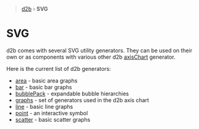 > [d2b](../README.md) › **SVG**

# SVG

d2b comes with several SVG utility generators. They can be used on their own or as components with various other d2b [axisChart](../charts/axis.md) generator.

Here is the current list of d2b generators:

* [area](area.md) - basic area graphs
* [bar](bar.md) - basic bar graphs
* [bubblePack](bubble_pack.md) - expandable bubble hierarchies
* [graphs](graphs.md) - set of generators used in the d2b axis chart
* [line](line.md) - basic line graphs
* [point](point.md) - an interactive symbol
* [scatter](scatter.md) - basic scatter graphs

